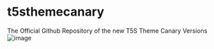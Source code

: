 # t5sthemecanary
The Official Github Repository of the new T5S Theme Canary Versions
![image](https://github.com/user-attachments/assets/bda0a0c3-318f-4aaf-a1d5-cf7b3ce86c63)
